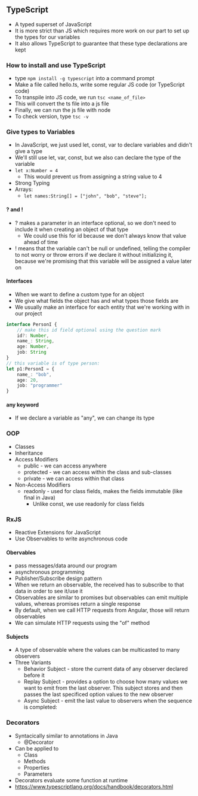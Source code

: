 ## TypeScript
- A typed superset of JavaScript
- It is more strict than JS which requires more work on our part to set up the types for our variables
- It also allows TypeScript to guarantee that these type declarations are kept

### How to install and use TypeScript
- type ```npm install -g typescript``` into a command prompt
- Make a file called hello.ts, write some regular JS code (or TypeScript code)
- To transpile into JS code, we run ```tsc <name_of_file>```
- This will convert the ts file into a js file
- Finally, we can run the js file with node
- To check version, type ```tsc -v```

### Give types to Variables
- In JavaScript, we just used let, const, var to declare variables and didn't give a type
- We'll still use let, var, const, but we also can declare the type of the variable
- ```let x:Number = 4```
    - This would prevent us from assigning a string value to 4
- Strong Typing
- Arrays:
    - ```let names:String[] = ["john", "bob", "steve"];```

#### ? and !
- ? makes a parameter in an interface optional, so we don't need to include it when creating an object of that type
    - We could use this for id because we don't always know that value ahead of time
- !  means that the variable can't be null or undefined, telling the compiler to not worry or throw errors if we declare it without initializing it, because we're promising that this variable will be assigned a value later on

#### Interfaces
- When we want to define a custom type for an object
- We give what fields the object has and what types those fields are
- We usually make an interface for each entity that we're working with in our project
```ts
interface PersonI {
    // make this id field optional using the question mark
    id?: Number,
    name_: String,
    age: Number,
    job: String
}
// this variable is of type person:
let p1:PersonI = {
    name_: "bob",
    age: 20,
    job: "programmer"
}
```

#### any keyword
- If we declare a variable as "any", we can change its type

### OOP 
- Classes
- Inheritance
- Access Modifiers
    - public - we can access anywhere
    - protected - we can access within the class and sub-classes
    - private - we can access within that class
- Non-Access Modifiers
    - readonly - used for class fields, makes the fields immutable (like final in Java)
        - Unlike const, we use readonly for class fields

### RxJS
- Reactive Extensions for JavaScript
- Use Observables to write asynchronous code

#### Obervables
- pass messages/data around our program
- asynchronous programming
- Publisher/Subscribe design pattern
- When we return an observable, the received has to subscribe to that data in order to see it/use it
- Observables are similar to promises but observables can emit multiple values, whereas promises return a single response
- By default, when we call HTTP requests from Angular, those will return observables
- We can simulate HTTP requests using the "of" method

#### Subjects
- A type of observable where the values can be multicasted to many observers
- Three Variants
    - Behavior Subject - store the current data of any observer declared before it
    - Replay Subject - provides a option to choose how many values we want to emit from the last observer. This subject stores and then passes the last specificed option values to the new observer
    - Async Subject - emit the last value to observers when the sequence is completed:

### Decorators
- Syntacically similar to annotations in Java
    - @Decorator
- Can be applied to
    - Class
    - Methods
    - Properties
    - Parameters
- Decorators evaluate some function at runtime
- https://www.typescriptlang.org/docs/handbook/decorators.html